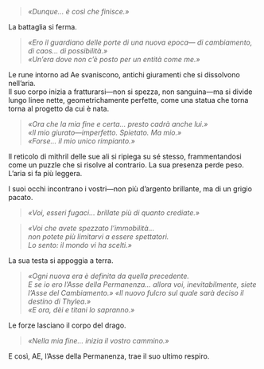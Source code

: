 > _«Dunque… è così che finisce.»_

La battaglia si ferma.

> _«Ero il guardiano delle porte di una nuova epoca— di cambiamento, di caos… di possibilità.»_  
> _«Un’era dove non c’è posto per un entità come me.»_

Le rune intorno ad Ae svaniscono, antichi giuramenti che si dissolvono nell’aria.  
Il suo corpo inizia a fratturarsi—non si spezza, non sanguina—ma si divide lungo linee nette, geometrichamente perfette, come  una statua che torna torna al progetto da cui è nata.

> _«Ora che la mia fine e certa… presto cadrà anche lui.»_  
> _«Il mio giurato—imperfetto. Spietato. Ma mio.»_  
> *«Forse… il mio unico rimpianto.»*

Il reticolo di mithril delle sue ali si ripiega su sé stesso, frammentandosi come un puzzle che si risolve al contrario. La sua presenza perde peso. L’aria si fa più leggera.  

I suoi occhi incontrano i vostri—non più d’argento brillante, ma di un grigio pacato.

> _«Voi, esseri fugaci… brillate più di quanto crediate.»_

> _«Voi che avete spezzato l’immobilità…_  
> _non potete più limitarvi a essere spettatori._  
> _Lo sento: il mondo vi ha scelti.»_

La sua testa si appoggia a terra.

> _«Ogni nuova era è definita da quella precedente._  
> _E se io ero l’Asse della Permanenza… allora voi, inevitabilmente, siete l’Asse del Cambiamento.»_
> _«Il nuovo fulcro sul quale sarà deciso il destino di Thylea.»_  
> _«E ora, dèi e titani lo sapranno.»_

Le forze lasciano il corpo del drago.

> _«Nella mia fine… inizia il vostro cammino.»_

E così, AE, l’Asse della Permanenza, trae il suo ultimo respiro.